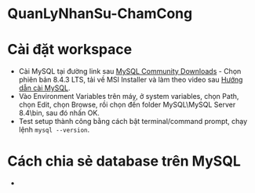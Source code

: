 # QuanLyNhanSu-ChamCong

# Cài đặt workspace
- Cài MySQL tại đường link sau [MySQL Community Downloads](https://dev.mysql.com/downloads/mysql/) - Chọn phiên bản 8.4.3 LTS, tải về MSI Installer và làm theo video sau [Hướng dẫn cài MySQL](https://youtu.be/a3HJnbYhXUc).
- Vào Environment Variables trên máy, ở system variables, chọn Path, chọn Edit, chọn Browse, rồi chọn đến folder MySQL\MySQL Server 8.4\bin, sau đó nhấn OK.
- Test setup thành công bằng cách bật terminal/command prompt, chạy lệnh `mysql --version`.
  
# Cách chia sẻ database trên MySQL
- 
